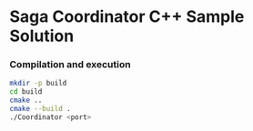# Saga Coordinator C++ Sample Solution

### Compilation and execution

```bash
mkdir -p build
cd build
cmake ..
cmake --build .
./Coordinator <port>
```